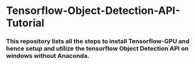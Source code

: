 # Tensorflow-Object-Detection-API-Tutorial

### This repository lists all the steps to install Tensorflow-GPU and hence setup and utilize the tensorflow Object Detection API on windows without Anaconda.
